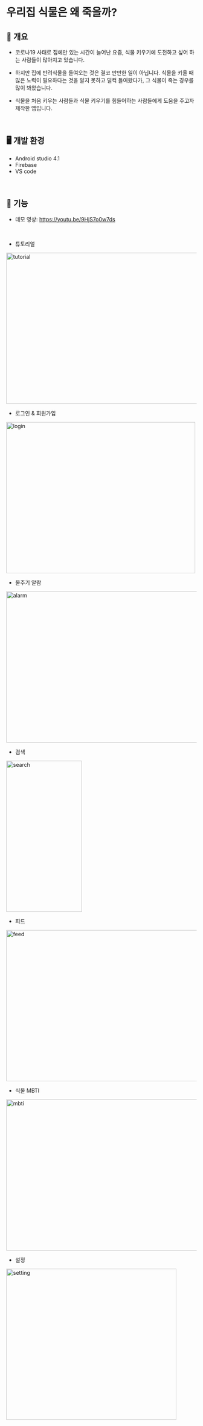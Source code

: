 # 우리집 식물은 왜 죽을까?

## 🌵 개요

* 코로나19 사태로 집에만 있는 시간이 늘어난 요즘, 식물 키우기에 도전하고 싶어 하는 사람들이 많아지고 있습니다. 
* 하지만 집에 반려식물을 들여오는 것은 결코 만만한 일이 아닙니다. 식물을 키울 때 많은 노력이 필요하다는 것을 알지 못하고 덜컥 들여왔다가, 그 식물이 죽는 경우를 많이 봐왔습니다.   

* 식물을 처음 키우는 사람들과 식물 키우기를 힘들어하는 사람들에게 도움을 주고자 제작한 앱입니다. 

</br>

## 🖥️ 개발 환경
* Android studio 4.1
* Firebase
* VS code

</br>

## 🌿 기능
* 데모 영상: <https://youtu.be/9HjS7o0w7ds>

</br>

* 튜토리얼   

<img src="https://user-images.githubusercontent.com/66013544/131212471-3a2d0f3c-1570-46b1-8705-289e4300b481.png" width="800px" height="400px" title="튜토리얼 화면" alt="tutorial"></img><br/>

* 로그인 & 회원가입      

<img src= "https://user-images.githubusercontent.com/66013544/131212798-07f7f05d-8eb8-48ff-8676-875898772f90.png"
width="500px" height="400px" title="로그인 화면" alt="login"></img><br/>

* 물주기 알람   

<img src="https://user-images.githubusercontent.com/66013544/131212811-c6dc68ce-6e47-42df-8dc3-932b4d19d1d3.png"
width="800px" height="400px" title="알람 화면" alt="alarm"></img><br/>

* 검색   

<img src="https://user-images.githubusercontent.com/66013544/131212823-475b080e-654b-46d3-9782-3b7461611755.png" width="200px" height="400px" title="검색 화면" alt="search"></img><br/>

* 피드      

<img src="https://user-images.githubusercontent.com/66013544/131212832-d5d878aa-01df-41bd-8c2c-1af000863d26.png" width="650px" height="400px" title="피드 화면" alt="feed"></img><br/>

* 식물 MBTI   

<img src="https://user-images.githubusercontent.com/66013544/131212855-a9d11352-9f4b-443a-89d7-b692533e5221.png"
width="800px" height="400px" title="mbti 화면" alt="mbti"></img><br/>

* 설정      

<img src="https://user-images.githubusercontent.com/66013544/131212866-dd9f631d-b79f-4c00-bb9a-0beba5dec8e2.png" width="450px" height="400px" title="설정 화면" alt="setting"></img><br/>
